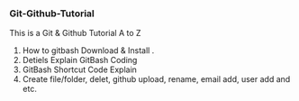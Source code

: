 ### Git-Github-Tutorial
This is a  Git &amp; Github Tutorial  A to Z 

1. How to gitbash Download & Install .
2. Detiels Explain GitBash Coding
3. GitBash Shortcut Code Explain
4. Create file/folder, delet, github upload, rename, email add, user add and etc.

